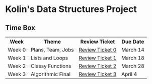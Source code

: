 # Kolin's Data Structures Project

## Time Box

<table>
   <tr>
     <th>Week</th>
     <th>Theme</th>
     <th>Review Ticket</th>
     <th>Due Date</th>
    </tr>
  
  <tr>
    <td>Week 0</td>
    <td>Plans, Team, Jobs</td>
    <td><a href="https://github.com/KoolKidKai/KolinPersonalGithub/issues/1">Review Ticket 0
    <td>March 14</td>
   
   <tr>
      <td>Week 1</td>
      <td>Lists and Loops</td>
      <td><a href="https://github.com/KoolKidKai/KolinPersonalGithub/issues/2">Review Ticket 1
      <td>March 18</td>
         
   <tr>
      <td>Week 2</td>
      <td>Classy Functions</td>
      <td><a href="https://github.com/KoolKidKai/KolinPersonalGithub/issues/4">Review Ticket 2
      <td>March 28</td>

   <tr>
      <td>Week 3</td>
      <td>Algorithmic Final</td>
      <td><a href="https://github.com/KoolKidKai/KolinPersonalGithub/issues/5">Review Ticket 3
      <td>April 4</td>
